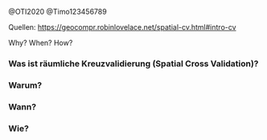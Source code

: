 @OTI2020
@Timo123456789

Quellen: https://geocompr.robinlovelace.net/spatial-cv.html#intro-cv

Why? When? How?
### Was ist räumliche Kreuzvalidierung (Spatial Cross Validation)?
### Warum?
### Wann?
### Wie?
